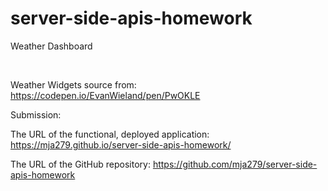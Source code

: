 # server-side-apis-homework
Weather Dashboard 

<img src="">
<img src="">

Weather Widgets source from: https://codepen.io/EvanWieland/pen/PwOKLE 

Submission:

The URL of the functional, deployed application: https://mja279.github.io/server-side-apis-homework/ 

The URL of the GitHub repository: https://github.com/mja279/server-side-apis-homework 